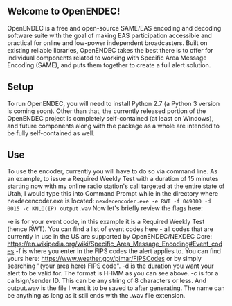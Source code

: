 ## Welcome to OpenENDEC!
OpenENDEC is a free and open-source SAME/EAS encoding and decoding software suite with the goal of making EAS participation accessible and practical for online and low-power independent broadcasters. Built on existing reliable libraries, OpenENDEC takes the best there is to offer for individual components related to working with Specific Area Message Encoding (SAME), and puts them together to create a full alert solution.

## Setup
To run OpenENDEC, you will need to install Python 2.7 (a Python 3 version is coming soon). Other than that, the currently released portion of the OpenENDEC project is completely self-contained (at least on Windows), and future components along with the package as a whole are intended to be fully self-contained as well.

## Use
To use the encoder, currently you will have to do so via command line. 
As an example, to issue a Required Weekly Test with a duration of 15 minutes starting now with my online radio station's call targeted at the entire state of Utah, I would type this into Command Prompt while in the directory where nexdecencoder.exe is located:
```nexdecencoder.exe -e RWT -f 049000 -d 0015 -c KNLO(IP) output.wav```
Now let's briefly review the flags here:

-e is for your event code, in this example it is a Required Weekly Test (hence RWT). You can find a list of event codes here - all codes that are currently in use in the US are supported by OpenENDEC/NEXDEC Core: https://en.wikipedia.org/wiki/Specific_Area_Message_Encoding#Event_codes
-f is where you enter in the FIPS codes the alert applies to. You can find yours here: https://www.weather.gov/pimar/FIPSCodes or by simply searching "(your area here) FIPS code".
-d is the duration you want your alert to be valid for. The format is HHMM as you can see above. 
-c is for a callsign/sender ID. This can be any string of 8 characters or less.
And output.wav is the file I want it to be saved to after generating. The name can be anything as long as it still ends with the .wav file extension.
